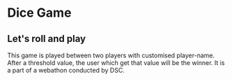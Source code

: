 # Dice Game

## Let's roll and play

This game is played between two players with customised player-name. After a threshold value, the user which get that value will be the winner. 
It is a part of a webathon conducted by DSC.
